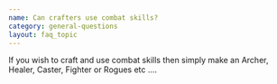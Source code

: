 ```yaml
---
name: Can crafters use combat skills?
category: general-questions
layout: faq_topic
---
```

If you wish to craft and use combat skills then simply make an Archer, Healer, Caster, Fighter or Rogues etc ....